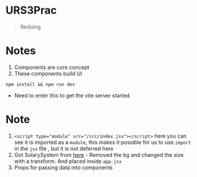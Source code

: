 # URS3Prac

> Redoing

# Notes

1. Components are core concept
2. These components build UI

```
npm install && npm run dev
```

- Need to enter this to get the vite server started

# Note

1. `<script type="module" src="/src/index.jsx"></script>` here you can see it is imported as a `module`, this makes it possible for us to use `import` in the `jsx` file , but it is not deferred here
2. Got SolarySystem from [here](https://codepen.io/pavlovsk/pen/jOjKEJq) - Removed the bg and changed the size with a transform. And placed inside `app.jsx`
3. Props for passing data into components
